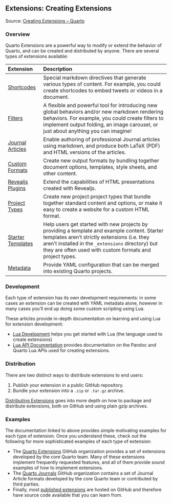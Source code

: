 ## Extensions: Creating Extensions

Source: [Creating Extensions – Quarto](https://quarto.org/docs/extensions/creating.html)

### Overview

Quarto Extensions are a powerful way to modify or extend the behavior of Quarto, and can be created and distributed by anyone. There are several types of extensions available:

| Extension         | Description                                                                                                                                                   |
| :---------------- | :------------------------------------------------------------------------------------------------------------------------------------------------------------ |
| [Shortcodes](https://quarto.org/docs/extensions/shortcodes.html)        | Special markdown directives that generate various types of content. For example, you could create shortcodes to embed tweets or videos in a document.        |
| [Filters](https://quarto.org/docs/extensions/filters.html)           | A flexible and powerful tool for introducing new global behaviors and/or new markdown rendering behaviors. For example, you could create filters to implement output folding, an image carousel, or just about anything you can imagine! |
| [Journal Articles](https://quarto.org/docs/journals/)  | Enable authoring of professional Journal articles using markdown, and produce both LaTeX (PDF) and HTML versions of the articles.                               |
| [Custom Formats](https://quarto.org/docs/extensions/formats.html)    | Create new output formats by bundling together document options, templates, style sheets, and other content.                                                     |
| [Revealjs Plugins](https://quarto.org/docs/extensions/revealjs.html)  | Extend the capabilities of HTML presentations created with Revealjs.                                                                                         |
| [Project Types](https://quarto.org/docs/extensions/project-types.html)   | Create new project project types that bundle together standard content and options, or make it easy to create a website for a custom HTML format.          |
| [Starter Templates](https://quarto.org/docs/extensions/starter-templates.html) | Help users get started with new projects by providing a template and example content. Starter templates aren’t strictly extensions (i.e. they aren’t installed in the `_extensions` directory) but they are often used with custom formats and project types. |
| [Metadata](https://quarto.org/docs/extensions/metadata.html)          | Provide YAML configuration that can be merged into existing Quarto projects.                                                                                   |

### Development

Each type of extension has its own development requirements: in some cases an extension can be created with YAML metadata alone, however in many cases you’ll end up doing some custom scripting using Lua.

These articles provide in-depth documentation on learning and using Lua for extension development:

*   [Lua Development](https://quarto.org/docs/extensions/lua.html) helps you get started with Lua (the language used to create extensions)
*   [Lua API Documentation](https://quarto.org/docs/extensions/lua-api.html) provides documentation on the Pandoc and Quarto Lua APIs used for creating extensions.

### Distribution

There are two distinct ways to distribute extensions to end users:

1.  Publish your extension in a public GitHub repository.
2.  Bundle your extension into a `.zip` or `.tar.gz` archive.

[Distributing Extensions](https://quarto.org/docs/extensions/distributing.html) goes into more depth on how to package and distribute extensions, both on GitHub and using plain gzip archives.

### Examples

The documentation linked to above provides simple motivating examples for each type of extension. Once you understand these, check out the following for more sophisticated examples of each type of extension:

*   The [Quarto Extensions](https://github.com/quarto-ext) GitHub organization provides a set of extensions developed by the core Quarto team. Many of these extensions implement frequently requested features, and all of them provide sound examples of how to implement extensions.
*   The [Quarto Journals](https://github.com/quarto-journals) GitHub organization contains a set of Journal Article formats developed by the core Quarto team or contributed by third parties.
*   Finally, most [published extensions](https://quarto.org/docs/extensions/) are hosted on GitHub and therefore have source code available that you can learn from.

